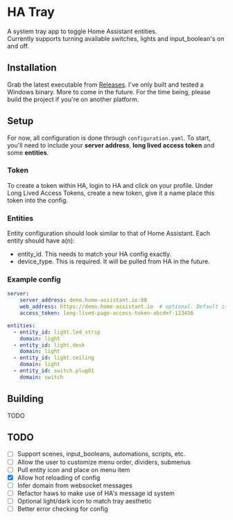 # HA Tray

A system tray app to toggle Home Assistant entities.  
Currently supports turning available switches, lights and input_boolean's on and off. 


## Installation
Grab the latest executable from [Releases](https://github.com/adriancampos/ha-tray/releases). I've only built and tested a Windows binary. More to come in the future. For the time being, please build the project if you're on another platform. 


## Setup
For now, all configuration is done through `configuration.yaml`. To start, you'll need to include your **server address**, **long lived access token** and some **entities**.

### Token
To create a token within HA, login to HA and click on your profile.
Under Long Lived Access Tokens, create a new token, give it a name place this token into the config.


### Entities
Entity configuration should look similar to that of Home Assistant. Each entity should have a(n):
* entity_id. This needs to match your HA config exactly.
* device_type. This is required. It will be pulled from HA in the future.

### Example config
```yaml
server:
    server_address: demo.home-assistant.io:80
    web_address: https://demo.home-assistant.io  # optional. Default is "https://" + server_address
    access_token: long-lived-page-access-token-abcdef-123456

entities:
  - entity_id: light.led_strip
    domain: light
  - entity_id: light.desk
    domain: light
  - entity_id: light.ceiling
    domain: light
  - entity_id: switch.plug01
    domain: switch
```

## Building
TODO

## TODO
- [ ] Support scenes, input_booleans, automations, scripts, etc.
- [ ] Allow the user to customize menu order, dividers, submenus
- [ ] Pull entity icon and place on menu item 
- [x] Allow hot reloading of config
- [ ] Infer domain from websocket messages
- [ ] Refactor haws to make use of HA's message id system
- [ ] Optional light/dark icon to match tray aesthetic
- [ ] Better error checking for config
